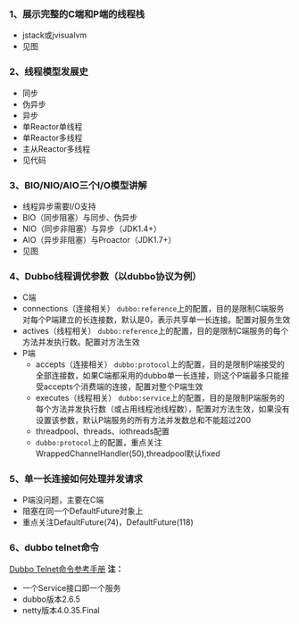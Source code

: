 ### 1、展示完整的C端和P端的线程栈
- jstack或jvisualvm
- 见图
### 2、线程模型发展史
- 同步
- 伪异步
- 异步
 - 单Reactor单线程
 - 单Reactor多线程
 - 主从Reactor多线程
- 见代码
### 3、BIO/NIO/AIO三个I/O模型讲解
- 线程异步需要I/O支持
- BIO（同步阻塞）与同步、伪异步
- NIO（同步非阻塞）与异步（JDK1.4+）
- AIO（异步非阻塞）与Proactor（JDK1.7+）
- 见图
### 4、Dubbo线程调优参数（以dubbo协议为例）
- C端
 - connections（连接相关）
    `dubbo:reference`上的配置，目的是限制C端服务对每个P端建立的长连接数，默认是0，表示共享单一长连接。配置对服务生效
 - actives（线程相关）
    `dubbo:reference`上的配置，目的是限制C端服务的每个方法并发执行数。配置对方法生效
- P端
	- accepts（连接相关）
   `dubbo:protocol`上的配置，目的是限制P端接受的全部连接数，如果C端都采用的dubbo单一长连接，则这个P端最多只能接受accepts个消费端的连接，配置对整个P端生效
	- executes（线程相关）
   `dubbo:service`上的配置，目的是限制P端服务的每个方法并发执行数（或占用线程池线程数），配置对方法生效，如果没有设置该参数，默认P端服务的所有方法并发数总和不能超过200
	- threadpool、threads、iothreads配置
	- `dubbo:protocol`上的配置，重点关注WrappedChannelHandler(50),threadpool默认fixed
### 5、单一长连接如何处理并发请求
- P端没问题，主要在C端
- 阻塞在同一个DefaultFuture对象上
- 重点关注DefaultFuture(74)，DefaultFuture(118)
### 6、dubbo telnet命令
[Dubbo Telnet命令参考手册](http://alibaba.github.io/dubbo-doc-static/Telnet+Command+Reference-zh-showComments=true&showCommentArea=true.htm)
**注：**
- 一个Service接口即一个服务
- dubbo版本2.6.5
- netty版本4.0.35.Final